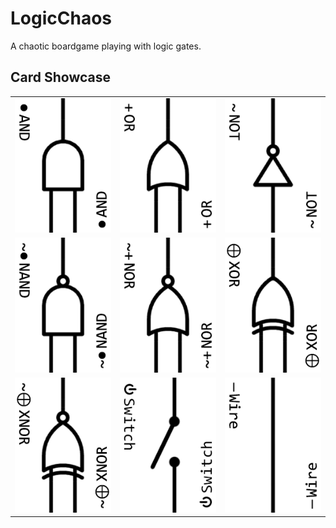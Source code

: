 # LogicChaos

A chaotic boardgame playing with logic gates.

## Card Showcase
|                                     |                                      |                                     |
| :---------------------------------- | :----------------------------------: | ----------------------------------: |
| ![Card AND](./assets/card_and.png)  |   ![Card OR](./assets/card_or.png)   |  ![Card NOT](./assets/card_not.png) |
| ![Card AND](./assets/card_nand.png) |  ![Card OR](./assets/card_nor.png)   |  ![Card NOT](./assets/card_xor.png) |
| ![Card AND](./assets/card_xnor.png) | ![Card OR](./assets/card_switch.png) | ![Card NOT](./assets/card_wire.png) |


